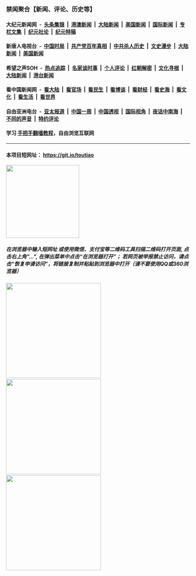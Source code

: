 ### 禁闻聚合【新闻、评论、历史等】

#### 大纪元新闻网 &nbsp;-&nbsp; [头条集锦](indexes/E头条集锦.md?t=02151222) &nbsp;|&nbsp; [港澳新闻](indexes/E港澳新闻.md?t=02151222)  &nbsp;|&nbsp; [大陆新闻](indexes/E大陆新闻.md?t=02151222) &nbsp;|&nbsp; [美国新闻](indexes/E美国新闻.md?t=02151222) &nbsp;|&nbsp; [国际新闻](indexes/E国际新闻.md?t=02151222) &nbsp;|&nbsp; [专栏文集](indexes/E专栏文集.md?t=02151222) &nbsp;|&nbsp; [纪元社论](indexes/E纪元社论.md?t=02151222) &nbsp;|&nbsp; [纪元特稿](indexes/E纪元特稿.md?t=02151222) 

#### 新唐人电视台 &nbsp;-&nbsp; [中国时局](indexes/N中国时局.md?t=02151222) &nbsp;|&nbsp; [共产党百年真相](indexes/N共产党百年真相.md?t=02151222) &nbsp;|&nbsp; [中共杀人历史](indexes/N中共杀人历史.md?t=02151222) &nbsp;|&nbsp; [文史漫步](indexes/N文史漫步.md?t=02151222) &nbsp;|&nbsp; [大陆新闻](indexes/N大陆新闻.md?t=02151222) &nbsp;|&nbsp; [美国新闻](indexes/N美国新闻.md?t=02151222)

#### 希望之声SOH &nbsp;-&nbsp; [热点追踪](indexes/H热点追踪.md?t=02151222) &nbsp;|&nbsp; [名家谈时事](indexes/H名家谈时事.md?t=02151222) &nbsp;|&nbsp; [个人评论](indexes/H个人评论.md?t=02151222)  &nbsp;|&nbsp; [红朝解密](indexes/H红朝解密.md?t=02151222) &nbsp;|&nbsp; [文化寻根](indexes/H文化寻根.md?t=02151222) &nbsp;|&nbsp; [大陆新闻](indexes/H大陆新闻.md?t=02151222) &nbsp;|&nbsp; [港台新闻](indexes/H港台新闻.md?t=02151222)

#### 看中国新闻网 &nbsp;-&nbsp; [看大陆](indexes/S看大陆.md?t=02151222) &nbsp;|&nbsp; [看官场](indexes/S看官场.md?t=02151222) &nbsp;|&nbsp; [看民生](indexes/S看民生.md?t=02151222)  &nbsp;|&nbsp; [看博谈](indexes/S看博谈.md?t=02151222) &nbsp;|&nbsp; [看财经](indexes/S看财经.md?t=02151222) &nbsp;|&nbsp; [看史海](indexes/S看史海.md?t=02151222) &nbsp;|&nbsp; [看文化](indexes/S看文化.md?t=02151222) &nbsp;|&nbsp; [看生活](indexes/S看生活.md?t=02151222) &nbsp;|&nbsp; [看世界](indexes/S看世界.md?t=02151222)

#### 自由亚洲电台 &nbsp;-&nbsp; [亚太报道](indexes/R亚太报道.md?t=02151222) &nbsp;|&nbsp; [中国一周](indexes/R中国一周.md?t=02151222) &nbsp;|&nbsp; [中国透视](indexes/R中国透视.md?t=02151222)  &nbsp;|&nbsp; [国际视角](indexes/R国际视角.md?t=02151222) &nbsp;|&nbsp; [夜话中南海](indexes/R夜话中南海.md?t=02151222) &nbsp;|&nbsp; [不同的声音](indexes/R不同的声音.md?t=02151222) &nbsp;|&nbsp; [特约评论](indexes/R特约评论.md?t=02151222)

#### 学习 [手把手翻墙教程](https://github.com/gfw-breaker/guides/wiki)，自由浏览互联网

----

#### 本项目短网址： https://git.io/toutiao
<img src="https://raw.githubusercontent.com/gfw-breaker/banned-news/master/scripts/img/qr.png" width="200px"/>  

##### 在浏览器中输入短网址 或使用微信、支付宝等二维码工具扫描二维码打开页面, 点击右上角"...", 在弹出菜单中点击“在浏览器打开”； 若网页被举报禁止访问，请点击“恢复申请访问”，将链接复制并粘贴到浏览器中打开（请不要使用QQ或360浏览器）

<img src="https://raw.githubusercontent.com/gfw-breaker/banned-news/master/scripts/img/1.png" width="260px"/> &nbsp; <img src="https://raw.githubusercontent.com/gfw-breaker/banned-news/master/scripts/img/2.png" width="260px"/> &nbsp; <img src="https://raw.githubusercontent.com/gfw-breaker/banned-news/master/scripts/img/3.png" width="260px"/>
